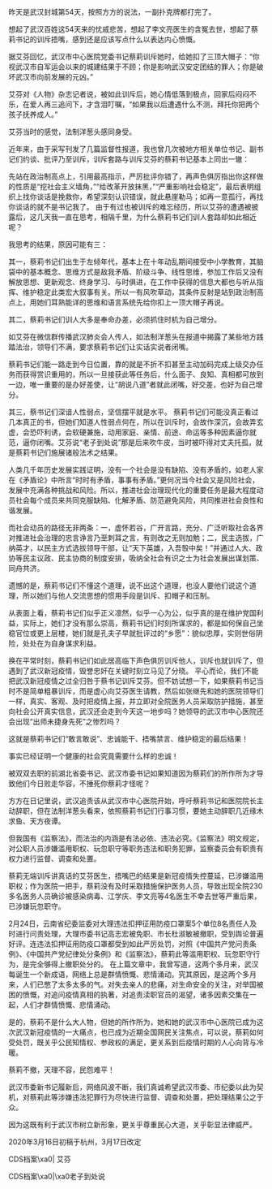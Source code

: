  昨天是武汉封城第54天，按照方方的说法，一副扑克牌都打完了。

想起了武汉百姓这54天来的忧戚悲苦，想起了李文亮医生的含冤去世，想起了蔡莉书记的训斥捂嘴，感到还是应该写点什么以表达内心愤慨。

据艾芬回忆，武汉市中心医院党委书记蔡莉训斥她时，给她扣了三顶大帽子：“你视武汉市自军运会以来的城建结果于不顾；你是影响武汉安定团结的罪人；你是破坏武汉市向前发展的元凶。”

艾芬对《人物》杂志记者说，被如此训斥后，她心情低落到极点，回家后闷闷不乐，在爱人再三追问下，才含泪叮嘱，“如果我以后遭遇什么不测，拜托你把两个孩子抚养成人。”

艾芬当时的感觉，法制洋葱头感同身受。

近年来，由于采写刊发了几篇监督性报道，我也曾几次被地方相关单位书记、副书记们约谈、批评乃至训斥，训斥套路与训斥艾芬的蔡莉书记基本上同出一辙：

先站在政治制高点上，引用最高指示，严厉批评你错了，再声色俱厉指出你这样做的性质是“挖社会主义墙角，”“给改革开放抹黑，”“严重影响社会稳定”，最后表明组织上找你谈话是挽救你，希望深刻认识错误，就此悬崖勒马；如再一意孤行，再找你谈话的就不是书记我了。 由于有过也被训斥的难忘经历，所以艾芬的遭遇被披露后，这几天我一直在思考，相隔千里，为什么蔡莉书记们训人套路却如此相近呢？

我思考的结果，原因可能有三：

其一，蔡莉书记们出生于左倾年代，基本上在十年动乱期间接受中小学教育，其脑袋中的基本概念、思维方式是敌我矛盾、阶级斗争、线性思维，参加工作后又没有解放思想、更新观念、终身学习、与时俱进，在工作中获得的信息大都也与听从指挥、维护稳定此类宏大叙事有关。所以一有风吹草动，其条件反射是站到政治制高点上，用她们耳熟能详的思维和语言系统先给你扣上一顶大帽子再说。

其二，蔡莉书记们训人大多是奉命办差，必须抓住时机为自己增分。

如艾芬在微信群传播武汉肺炎会人传人，如法制洋葱头在报道中揭露了某些地方践踏法治，领导们不满，要求蔡莉书记们让实话实说者闭嘴。

蔡莉书记们能一路走到今日位置，靠的就是不折不扣甚至主动加码完成上级交办任务而获得赏识重用的，所以一旦接获此等任务后，什么面子、良知、真相都可放到一边，唯一重要的是办好差使，让“胡说八道”者就此闭嘴，好交差，也好为自己增分。

其三，蔡书记们深谙人性弱点，坚信摆平就是水平。 蔡莉书记们可能没真正看过几本真正的书，但她们知道人性弱点何在，所以在训斥时，会故作深沉，会故弄玄虚，会恐吓利诱，会软硬兼施，动用家庭、亲情、前途、命运等多种因素逼你就范，逼你闭嘴。艾芬说“老子到处说”那是后来吹牛皮，当时被吓得对丈夫托孤，就是蔡莉书记们施展诸般法术之结果。

人类几千年历史发展实践证明，没有一个社会是没有缺陷、没有矛盾的，如老人家在《矛盾论》中所言“时时有矛盾，事事有矛盾。”更何况当今社会又是风险社会，发展中充满各种挑战和风险。所以，推进社会治理现代化的重要任务是最大程度动员社会每个成员来共同克服缺陷、化解矛盾、防范避免风险，共同推进社会良性和谐发展。

而社会动员的路径无非两条：一，虚怀若谷，广开言路，充分、广泛听取社会各界对推进社会治理的忠言诤言乃至刺耳之言，有则改之无则加勉；二，民主选拔，广纳英才，以民主方式选拔领导干部，让“天下英雄，入吾彀中矣！”并通过人大、政协等民主议政、民主协商的制度安排，吸纳全社会有识之士为社会发展出谋划策、同舟共济。

遗憾的是，蔡莉书记们不懂这个道理，说不出这个道理，也没人要他们说这个道理，所以她们与他人交流思想的惯用手段是训斥、扣帽子和压制。

从表面上看，蔡莉书记们似乎正义凛然，似乎一心为公，似乎真的是在维护党国利益，实际上，她们才没有那么崇高，蔡莉书记们时刻所谋求的，都是如何保自己坐稳官位或更上层楼，她们就是孔夫子早就批评过的“乡愿”：貌似忠厚，实则世俗阴险，处处在为自身谋求利益。

换在平常时刻，蔡莉书记们如此居高临下声色俱厉训斥他人，训斥也就训斥了，但遇到了武汉新冠疫情，毁誉忠奸在关键时刻立马见了分晓。 平心而论，我们不能把武汉新冠疫情之过全归咎于蔡书记训斥艾芬。但不妨试想一下，如果蔡莉书记当时不是简单粗暴训斥，而是虚心向艾芬医生请教，然后如张继先和她的医院领导们一样，真实、客观、及时把疫情上报，并立即对全院医务人员采取防护措施，甚至向社会公开真实信息，武汉还会走到今天这一地步吗？她领导的武汉市中心医院还会出现“出师未捷身先死”之惨烈吗？

这就是蔡莉书记们“敢言敢说”、忠诚能干、捂嘴禁言、维护稳定的最后结果！

事实已经证明一个健康的社会究竟需要什么样的忠诚！

被双双去职的前湖北省委书记、武汉市委书记如果知道因为蔡莉们的所作所为才导致他们今日败走华容，不捶死你蔡莉才怪呢？

方方在日记里说，武汉追责该从武汉市中心医院开始，呼吁蔡莉书记和医院院长主动辞职，但在法制洋葱头看来，依照蔡莉书记们行事习惯，要她主动辞职几近缘木求鱼、天方夜谭。

但我国有《监察法》，而法治的内涵是有法必依、违法必究。《监察法》明文规定，对公职人员涉嫌滥用职权、玩忽职守等职务违法和职务犯罪，监察委员会有职责有权力进行监督、调查和处置。

蔡莉无端训斥讲真话的艾芬医生，捂嘴巴的结果是新冠疫情失控蔓延，已涉嫌滥用职权；作为医院一把手，蔡莉没有及时采取措施保护医务人员，导致出现全院230多名医务人员确诊被感染病毒、江学庆、李文亮等4名医生不幸去世等严重后果，已涉嫌玩忽职守。

2月24日，云南省纪委监委对大理违法扣押征用防疫口罩案5个单位8名责任人及时进行问责处理，大理市委书记高志宏被免职、市长杜淑敏被撤职，受到舆论普遍好评。连违法扣押征用防疫口罩都受到如此严厉处罚，对照《中国共产党问责条例》、《中国共产党纪律处分条例》和《监察法》，蔡莉此等滥用职权、玩忽职守行为，是完全够得上撤职处分的。 在上篇文章中，我曾写道，这两个多月来，武汉每诞生一个新成语，网络上总是群情愤慨、悲情涌动。究其原因，是这两个多月来，人们已憋了太多太多的气。对失去亲人的悲痛，对生命安全的关注，对举国被困的愤慨，对追问疫情真相的执著，对追责渎职官员的渴望，诸多因素交集在一起，人们才群情愤慨、悲情涌动。

是的，蔡莉不是什么大人物，但她的所作所为，她和她的武汉市中心医院已成为这次武汉新冠疫情的一大痛点，也已成为近期全国网民关注焦点，可以说，蔡莉如何受处罚，既关乎公民知情权、参政权的满足，更关系到后疫情时期的人心向背与冷暖。

蔡莉不撤，天理不容，民怨难平！

武汉市委新书记履新后，网络风波不断，我们真诚希望武汉市委、市纪委以此为契机，对蔡莉此等涉嫌违法犯罪行为尽快进行监督、调查和处置，把处理结果公之于众。

因为这既有利于武汉市树立新形象，更关乎尊重民心大道，关乎彰显法律威严。

2020年3月16日初稿于杭州，3月17日改定  

CDS档案\xa0| 艾芬

CDS档案\xa0|\xa0老子到处说



